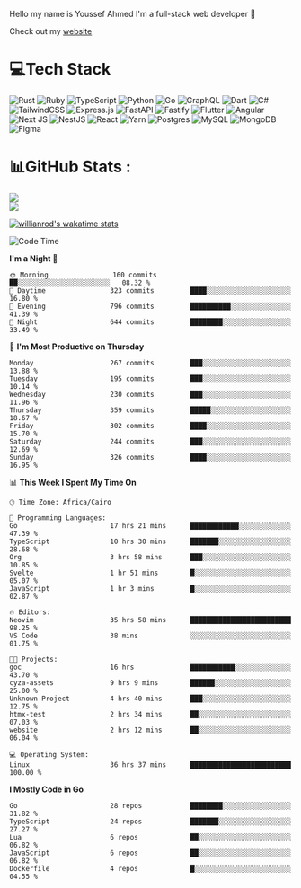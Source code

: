 Hello my name is Youssef Ahmed I'm a full-stack web developer 👋

Check out my [website](https://youssefahmed.vercel.app)
 
# 💻Tech Stack

![Rust](https://img.shields.io/badge/rust-%23000000.svg?style=for-the-badge&logo=rust&logoColor=white) ![Ruby](https://img.shields.io/badge/ruby-%23CC342D.svg?style=for-the-badge&logo=ruby&logoColor=white) ![TypeScript](https://img.shields.io/badge/typescript-%23007ACC.svg?style=for-the-badge&logo=typescript&logoColor=white) ![Python](https://img.shields.io/badge/python-3670A0?style=for-the-badge&logo=python&logoColor=ffdd54) ![Go](https://img.shields.io/badge/go-%2300ADD8.svg?style=for-the-badge&logo=go&logoColor=white) ![GraphQL](https://img.shields.io/badge/-GraphQL-E10098?style=for-the-badge&logo=graphql&logoColor=white) ![Dart](https://img.shields.io/badge/dart-%230175C2.svg?style=for-the-badge&logo=dart&logoColor=white) ![C#](https://img.shields.io/badge/c%23-%23239120.svg?style=for-the-badge&logo=c-sharp&logoColor=white) ![TailwindCSS](https://img.shields.io/badge/tailwindcss-%2338B2AC.svg?style=for-the-badge&logo=tailwind-css&logoColor=white) ![Express.js](https://img.shields.io/badge/express.js-%23404d59.svg?style=for-the-badge&logo=express&logoColor=%2361DAFB) ![FastAPI](https://img.shields.io/badge/FastAPI-005571?style=for-the-badge&logo=fastapi) ![Fastify](https://img.shields.io/badge/fastify-%23000000.svg?style=for-the-badge&logo=fastify&logoColor=white) ![Flutter](https://img.shields.io/badge/Flutter-%2302569B.svg?style=for-the-badge&logo=Flutter&logoColor=white) ![Angular](https://img.shields.io/badge/angular-%23DD0031.svg?style=for-the-badge&logo=angular&logoColor=white) ![Next JS](https://img.shields.io/badge/Next-black?style=for-the-badge&logo=next.js&logoColor=white) ![NestJS](https://img.shields.io/badge/nestjs-%23E0234E.svg?style=for-the-badge&logo=nestjs&logoColor=white) ![React](https://img.shields.io/badge/react-%2320232a.svg?style=for-the-badge&logo=react&logoColor=%2361DAFB) ![Yarn](https://img.shields.io/badge/yarn-%232C8EBB.svg?style=for-the-badge&logo=yarn&logoColor=white) ![Postgres](https://img.shields.io/badge/postgres-%23316192.svg?style=for-the-badge&logo=postgresql&logoColor=white) ![MySQL](https://img.shields.io/badge/mysql-%2300f.svg?style=for-the-badge&logo=mysql&logoColor=white) ![MongoDB](https://img.shields.io/badge/MongoDB-%234ea94b.svg?style=for-the-badge&logo=mongodb&logoColor=white)     ![Figma](https://img.shields.io/badge/figma-%23F24E1E.svg?style=for-the-badge&logo=figma&logoColor=white)

# 📊GitHub Stats :

![](https://github-readme-stats.vercel.app/api?username=joetifa2003&theme=tokyonight&hide_border=false&include_all_commits=false&count_private=false)<br/>
![](https://github-readme-streak-stats.herokuapp.com/?user=joetifa2003&theme=tokyonight&hide_border=false)<br/>

[![willianrod's wakatime stats](https://github-readme-stats.vercel.app/api/wakatime?username=joetifa2003&layout=compact)](https://github.com/anuraghazra/github-readme-stats)
<!--START_SECTION:waka-->
![Code Time](http://img.shields.io/badge/Code%20Time-3%2C394%20hrs%2032%20mins-blue)

**I'm a Night 🦉** 

```text
🌞 Morning                160 commits         ██░░░░░░░░░░░░░░░░░░░░░░░   08.32 % 
🌆 Daytime                323 commits         ████░░░░░░░░░░░░░░░░░░░░░   16.80 % 
🌃 Evening                796 commits         ██████████░░░░░░░░░░░░░░░   41.39 % 
🌙 Night                  644 commits         ████████░░░░░░░░░░░░░░░░░   33.49 % 
```
📅 **I'm Most Productive on Thursday** 

```text
Monday                   267 commits         ███░░░░░░░░░░░░░░░░░░░░░░   13.88 % 
Tuesday                  195 commits         ███░░░░░░░░░░░░░░░░░░░░░░   10.14 % 
Wednesday                230 commits         ███░░░░░░░░░░░░░░░░░░░░░░   11.96 % 
Thursday                 359 commits         █████░░░░░░░░░░░░░░░░░░░░   18.67 % 
Friday                   302 commits         ████░░░░░░░░░░░░░░░░░░░░░   15.70 % 
Saturday                 244 commits         ███░░░░░░░░░░░░░░░░░░░░░░   12.69 % 
Sunday                   326 commits         ████░░░░░░░░░░░░░░░░░░░░░   16.95 % 
```


📊 **This Week I Spent My Time On** 

```text
🕑︎ Time Zone: Africa/Cairo

💬 Programming Languages: 
Go                       17 hrs 21 mins      ████████████░░░░░░░░░░░░░   47.39 % 
TypeScript               10 hrs 30 mins      ███████░░░░░░░░░░░░░░░░░░   28.68 % 
Org                      3 hrs 58 mins       ███░░░░░░░░░░░░░░░░░░░░░░   10.85 % 
Svelte                   1 hr 51 mins        █░░░░░░░░░░░░░░░░░░░░░░░░   05.07 % 
JavaScript               1 hr 3 mins         █░░░░░░░░░░░░░░░░░░░░░░░░   02.87 % 

🔥 Editors: 
Neovim                   35 hrs 58 mins      █████████████████████████   98.25 % 
VS Code                  38 mins             ░░░░░░░░░░░░░░░░░░░░░░░░░   01.75 % 

🐱‍💻 Projects: 
goc                      16 hrs              ███████████░░░░░░░░░░░░░░   43.70 % 
cyza-assets              9 hrs 9 mins        ██████░░░░░░░░░░░░░░░░░░░   25.00 % 
Unknown Project          4 hrs 40 mins       ███░░░░░░░░░░░░░░░░░░░░░░   12.75 % 
htmx-test                2 hrs 34 mins       ██░░░░░░░░░░░░░░░░░░░░░░░   07.03 % 
website                  2 hrs 12 mins       ██░░░░░░░░░░░░░░░░░░░░░░░   06.04 % 

💻 Operating System: 
Linux                    36 hrs 37 mins      █████████████████████████   100.00 % 
```

**I Mostly Code in Go** 

```text
Go                       28 repos            ████████░░░░░░░░░░░░░░░░░   31.82 % 
TypeScript               24 repos            ███████░░░░░░░░░░░░░░░░░░   27.27 % 
Lua                      6 repos             ██░░░░░░░░░░░░░░░░░░░░░░░   06.82 % 
JavaScript               6 repos             ██░░░░░░░░░░░░░░░░░░░░░░░   06.82 % 
Dockerfile               4 repos             █░░░░░░░░░░░░░░░░░░░░░░░░   04.55 % 
```




<!--END_SECTION:waka-->

